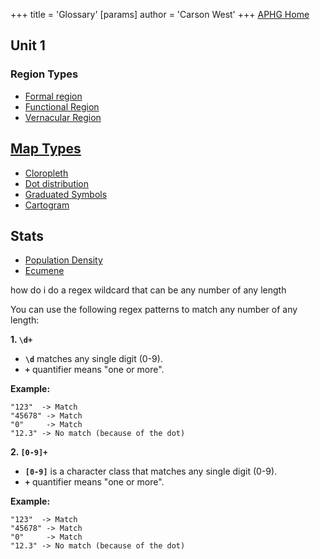+++
 title = 'Glossary'
[params]
	author = 'Carson West'
+++
[APHG Home](./../aphg-home/)
## Unit 1
### Region Types

 - [Formal region](./../formal-region/)
 - [Functional Region](./../functional-region/)
 - [Vernacular Region](./../vernacular-region/)
## [Map Types](./../map-types/)

 - [Cloropleth](./../cloropleth/)
 - [Dot distribution](./../dot-distribution/)
 - [Graduated Symbols](./../graduated-symbols/)
 - [Cartogram](./../cartogram/)
## Stats 

 - [Population Density](./../population-density/)
 - [Ecumene](./../ecumene/)


how do i do a regex wildcard that can be any number of any length

You can use the following regex patterns to match any number of any length:

**1. `\d+`**

* **`\d`** matches any single digit (0-9).
* **`+`** quantifier means "one or more".

**Example:**

```
"123"  -> Match
"45678" -> Match
"0"     -> Match
"12.3" -> No match (because of the dot)
```

**2. `[0-9]+`**

* **`[0-9]`** is a character class that matches any single digit (0-9).
* **`+`** quantifier means "one or more".

**Example:**

```
"123"  -> Match
"45678" -> Match
"0"     -> Match
"12.3" -> No match (because of the dot)
```
